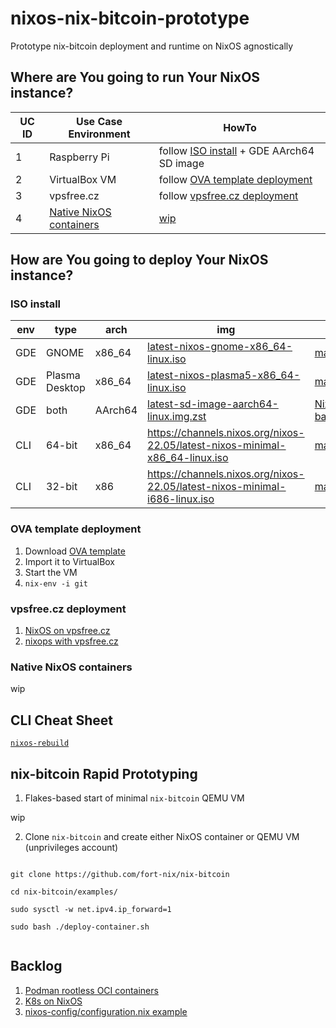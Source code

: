 # nixos-nix-bitcoin-prototype
Prototype nix-bitcoin deployment and runtime on NixOS agnostically

## Where are You going to run Your NixOS instance?

| UC ID | Use Case Environment | HowTo |
|-------|----------------------|-------|
| 1 | Raspberry Pi | follow [ISO install](#iso-install) + GDE AArch64 SD image |
| 2 | VirtualBox VM | follow [OVA template deployment](#ova-template-deployment) |
| 3 | vpsfree.cz | follow [vpsfree.cz deployment](#vpsfreecz-deployment) |
| 4 | [Native NixOS containers](https://nixos.wiki/wiki/NixOS_Containers "It is possible to configure native systemd-nspawn containers, which are running NixOS and are configured and managed by NixOS using the containers directive.") | [wip](#native-nixos-containers) |
        
## How are You going to deploy Your NixOS instance?

### ISO install

| env | type | arch | img | help |
|-----|------|------|-----|------|
| GDE | GNOME | x86_64 |  [latest-nixos-gnome-x86_64-linux.iso](https://channels.nixos.org/nixos-22.05/latest-nixos-gnome-x86_64-linux.iso) | [manual/nixos/stable](https://nixos.org/manual/nixos/stable/) |
| GDE | Plasma Desktop | x86_64 | [latest-nixos-plasma5-x86_64-linux.iso](https://channels.nixos.org/nixos-22.05/latest-nixos-plasma5-x86_64-linux.iso) | [manual/nixos/stable](https://nixos.org/manual/nixos/stable/) |
| GDE | both | AArch64 | [latest-sd-image-aarch64-linux.img.zst](https://hydra.nixos.org/build/197954899/download/1/nixos-sd-image-22.11pre424902.09326850228-aarch64-linux.img.zst) | [NixOS on ARM-based RPi 4](https://nixos.wiki/wiki/NixOS_on_ARM/Raspberry_Pi_4) |
| CLI | 64-bit | x86_64 | https://channels.nixos.org/nixos-22.05/latest-nixos-minimal-x86_64-linux.iso | [manual/nixos/stable](https://nixos.org/manual/nixos/stable/) |
| CLI | 32-bit | x86 | https://channels.nixos.org/nixos-22.05/latest-nixos-minimal-i686-linux.iso | [manual/nixos/stable](https://nixos.org/manual/nixos/stable/) |


### OVA template deployment

1. Download [OVA template](https://channels.nixos.org/nixos-22.05/latest-nixos-x86_64-linux.ova)
2. Import it to VirtualBox
3. Start the VM
4. `nix-env -i git`

### vpsfree.cz deployment

1. [NixOS on vpsfree.cz](https://kb.vpsfree.cz/navody/distribuce/nixos)
2. [nixops with vpsfree.cz](https://kb.vpsfree.cz/navody/vps/vpsadminos/nixops)

### Native NixOS containers

wip

## CLI Cheat Sheet

[`nixos-rebuild`](https://nixos.wiki/wiki/Nixos-rebuild)

## nix-bitcoin Rapid Prototyping

1. Flakes-based start of minimal `nix-bitcoin` QEMU VM

wip

2. Clone `nix-bitcoin` and create either NixOS container or QEMU VM (unprivileges account)

<code>
git clone https://github.com/fort-nix/nix-bitcoin<br>
cd nix-bitcoin/examples/<br>
sudo sysctl -w net.ipv4.ip_forward=1<br>
sudo bash ./deploy-container.sh<br>
</code>

## Backlog

1. [Podman rootless OCI containers](https://nixos.wiki/wiki/Podman)
2. [K8s on NixOS](https://nixos.org/manual/nixos/stable/index.html#sec-kubernetes)
3. [nixos-config/configuration.nix example](https://github.com/angristan/nixos-config/blob/master/configuration.nix)